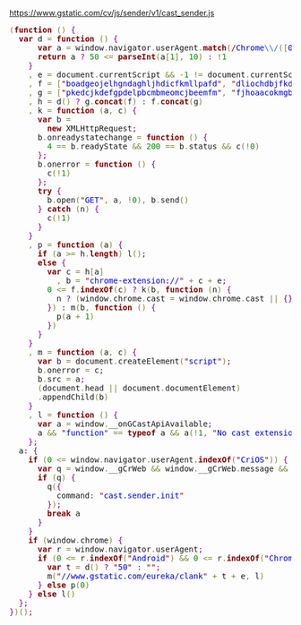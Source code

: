 https://www.gstatic.com/cv/js/sender/v1/cast_sender.js

<pre><span style='color:#808030; '>(</span><span style='color:#800000; font-weight:bold; '>function</span> <span style='color:#808030; '>(</span><span style='color:#808030; '>)</span> <span style='color:#800080; '>{</span>
  <span style='color:#800000; font-weight:bold; '>var</span> d <span style='color:#808030; '>=</span> <span style='color:#800000; font-weight:bold; '>function</span> <span style='color:#808030; '>(</span><span style='color:#808030; '>)</span> <span style='color:#800080; '>{</span>
      <span style='color:#800000; font-weight:bold; '>var</span> a <span style='color:#808030; '>=</span> window<span style='color:#808030; '>.</span>navigator<span style='color:#808030; '>.</span>userAgent<span style='color:#808030; '>.</span><span style='color:#800000; font-weight:bold; '>match</span><span style='color:#808030; '>(</span><span style='color:#800000; '>/</span><span style='color:#0000e6; '>Chrome</span><span style='color:#0f69ff; '>\\/</span><span style='color:#808030; '>(</span><span style='color:#808030; '>[</span><span style='color:#0000e6; '>0</span><span style='color:#808030; '>-</span><span style='color:#0000e6; '>9</span><span style='color:#808030; '>]</span><span style='color:#808030; '>+</span><span style='color:#808030; '>)</span><span style='color:#800000; '>/</span><span style='color:#808030; '>)</span><span style='color:#800080; '>;</span>
      <span style='color:#800000; font-weight:bold; '>return</span> a <span style='color:#800080; '>?</span> <span style='color:#008c00; '>50</span> <span style='color:#808030; '>&lt;=</span> <span style='color:#800000; font-weight:bold; '>parseInt</span><span style='color:#808030; '>(</span>a<span style='color:#808030; '>[</span><span style='color:#008c00; '>1</span><span style='color:#808030; '>]</span><span style='color:#808030; '>,</span> <span style='color:#008c00; '>10</span><span style='color:#808030; '>)</span> <span style='color:#800080; '>:</span> <span style='color:#808030; '>!</span><span style='color:#008c00; '>1</span>
    <span style='color:#800080; '>}</span>
    <span style='color:#808030; '>,</span> e <span style='color:#808030; '>=</span> document<span style='color:#808030; '>.</span>currentScript <span style='color:#808030; '>&amp;&amp;</span> <span style='color:#808030; '>-</span><span style='color:#008c00; '>1</span> <span style='color:#808030; '>!=</span> document<span style='color:#808030; '>.</span>currentScript<span style='color:#808030; '>.</span>src<span style='color:#808030; '>.</span><span style='color:#800000; font-weight:bold; '>indexOf</span><span style='color:#808030; '>(</span><span style='color:#800000; '>"</span><span style='color:#0000e6; '>?loadGamesSDK</span><span style='color:#800000; '>"</span><span style='color:#808030; '>)</span> <span style='color:#800080; '>?</span> <span style='color:#800000; '>"</span><span style='color:#0000e6; '>/cast_game_sender.js</span><span style='color:#800000; '>"</span> <span style='color:#800080; '>:</span> <span style='color:#800000; '>"</span><span style='color:#0000e6; '>/cast_sender.js</span><span style='color:#800000; '>"</span>
    <span style='color:#808030; '>,</span> f <span style='color:#808030; '>=</span> <span style='color:#808030; '>[</span><span style='color:#800000; '>"</span><span style='color:#0000e6; '>boadgeojelhgndaghljhdicfkmllpafd</span><span style='color:#800000; '>"</span><span style='color:#808030; '>,</span> <span style='color:#800000; '>"</span><span style='color:#0000e6; '>dliochdbjfkdbacpmhlcpmleaejidimm</span><span style='color:#800000; '>"</span><span style='color:#808030; '>,</span> <span style='color:#800000; '>"</span><span style='color:#0000e6; '>enhhojjnijigcajfphajepfemndkmdlo</span><span style='color:#800000; '>"</span><span style='color:#808030; '>,</span> <span style='color:#800000; '>"</span><span style='color:#0000e6; '>fmfcbgogabcbclcofgocippekhfcmgfj</span><span style='color:#800000; '>"</span><span style='color:#808030; '>]</span>
    <span style='color:#808030; '>,</span> g <span style='color:#808030; '>=</span> <span style='color:#808030; '>[</span><span style='color:#800000; '>"</span><span style='color:#0000e6; '>pkedcjkdefgpdelpbcmbmeomcjbeemfm</span><span style='color:#800000; '>"</span><span style='color:#808030; '>,</span> <span style='color:#800000; '>"</span><span style='color:#0000e6; '>fjhoaacokmgbjemoflkofnenfaiekifl</span><span style='color:#800000; '>"</span><span style='color:#808030; '>]</span>
    <span style='color:#808030; '>,</span> h <span style='color:#808030; '>=</span> d<span style='color:#808030; '>(</span><span style='color:#808030; '>)</span> <span style='color:#800080; '>?</span> g<span style='color:#808030; '>.</span><span style='color:#800000; font-weight:bold; '>concat</span><span style='color:#808030; '>(</span>f<span style='color:#808030; '>)</span> <span style='color:#800080; '>:</span> f<span style='color:#808030; '>.</span><span style='color:#800000; font-weight:bold; '>concat</span><span style='color:#808030; '>(</span>g<span style='color:#808030; '>)</span>
    <span style='color:#808030; '>,</span> k <span style='color:#808030; '>=</span> <span style='color:#800000; font-weight:bold; '>function</span> <span style='color:#808030; '>(</span>a<span style='color:#808030; '>,</span> c<span style='color:#808030; '>)</span> <span style='color:#800080; '>{</span>
      <span style='color:#800000; font-weight:bold; '>var</span> b <span style='color:#808030; '>=</span>
        <span style='color:#800000; font-weight:bold; '>new</span> XMLHttpRequest<span style='color:#800080; '>;</span>
      b<span style='color:#808030; '>.</span>onreadystatechange <span style='color:#808030; '>=</span> <span style='color:#800000; font-weight:bold; '>function</span> <span style='color:#808030; '>(</span><span style='color:#808030; '>)</span> <span style='color:#800080; '>{</span>
        <span style='color:#008c00; '>4</span> <span style='color:#808030; '>==</span> b<span style='color:#808030; '>.</span>readyState <span style='color:#808030; '>&amp;&amp;</span> <span style='color:#008c00; '>200</span> <span style='color:#808030; '>==</span> b<span style='color:#808030; '>.</span>status <span style='color:#808030; '>&amp;&amp;</span> c<span style='color:#808030; '>(</span><span style='color:#808030; '>!</span><span style='color:#008c00; '>0</span><span style='color:#808030; '>)</span>
      <span style='color:#800080; '>}</span><span style='color:#800080; '>;</span>
      b<span style='color:#808030; '>.</span>onerror <span style='color:#808030; '>=</span> <span style='color:#800000; font-weight:bold; '>function</span> <span style='color:#808030; '>(</span><span style='color:#808030; '>)</span> <span style='color:#800080; '>{</span>
        c<span style='color:#808030; '>(</span><span style='color:#808030; '>!</span><span style='color:#008c00; '>1</span><span style='color:#808030; '>)</span>
      <span style='color:#800080; '>}</span><span style='color:#800080; '>;</span>
      <span style='color:#800000; font-weight:bold; '>try</span> <span style='color:#800080; '>{</span>
        b<span style='color:#808030; '>.</span>open<span style='color:#808030; '>(</span><span style='color:#800000; '>"</span><span style='color:#0000e6; '>GET</span><span style='color:#800000; '>"</span><span style='color:#808030; '>,</span> a<span style='color:#808030; '>,</span> <span style='color:#808030; '>!</span><span style='color:#008c00; '>0</span><span style='color:#808030; '>)</span><span style='color:#808030; '>,</span> b<span style='color:#808030; '>.</span>send<span style='color:#808030; '>(</span><span style='color:#808030; '>)</span>
      <span style='color:#800080; '>}</span> <span style='color:#800000; font-weight:bold; '>catch</span> <span style='color:#808030; '>(</span>n<span style='color:#808030; '>)</span> <span style='color:#800080; '>{</span>
        c<span style='color:#808030; '>(</span><span style='color:#808030; '>!</span><span style='color:#008c00; '>1</span><span style='color:#808030; '>)</span>
      <span style='color:#800080; '>}</span>
    <span style='color:#800080; '>}</span>
    <span style='color:#808030; '>,</span> p <span style='color:#808030; '>=</span> <span style='color:#800000; font-weight:bold; '>function</span> <span style='color:#808030; '>(</span>a<span style='color:#808030; '>)</span> <span style='color:#800080; '>{</span>
      <span style='color:#800000; font-weight:bold; '>if</span> <span style='color:#808030; '>(</span>a <span style='color:#808030; '>>=</span> h<span style='color:#808030; '>.</span><span style='color:#800000; font-weight:bold; '>length</span><span style='color:#808030; '>)</span> l<span style='color:#808030; '>(</span><span style='color:#808030; '>)</span><span style='color:#800080; '>;</span>
      <span style='color:#800000; font-weight:bold; '>else</span> <span style='color:#800080; '>{</span>
        <span style='color:#800000; font-weight:bold; '>var</span> c <span style='color:#808030; '>=</span> h<span style='color:#808030; '>[</span>a<span style='color:#808030; '>]</span>
          <span style='color:#808030; '>,</span> b <span style='color:#808030; '>=</span> <span style='color:#800000; '>"</span><span style='color:#0000e6; '>chrome-extension://</span><span style='color:#800000; '>"</span> <span style='color:#808030; '>+</span> c <span style='color:#808030; '>+</span> e<span style='color:#800080; '>;</span>
        <span style='color:#008c00; '>0</span> <span style='color:#808030; '>&lt;=</span> f<span style='color:#808030; '>.</span><span style='color:#800000; font-weight:bold; '>indexOf</span><span style='color:#808030; '>(</span>c<span style='color:#808030; '>)</span> <span style='color:#800080; '>?</span> k<span style='color:#808030; '>(</span>b<span style='color:#808030; '>,</span> <span style='color:#800000; font-weight:bold; '>function</span> <span style='color:#808030; '>(</span>n<span style='color:#808030; '>)</span> <span style='color:#800080; '>{</span>
          n <span style='color:#800080; '>?</span> <span style='color:#808030; '>(</span>window<span style='color:#808030; '>.</span>chrome<span style='color:#808030; '>.</span>cast <span style='color:#808030; '>=</span> window<span style='color:#808030; '>.</span>chrome<span style='color:#808030; '>.</span>cast <span style='color:#808030; '>||</span> <span style='color:#800080; '>{</span><span style='color:#800080; '>}</span><span style='color:#808030; '>,</span> window<span style='color:#808030; '>.</span>chrome<span style='color:#808030; '>.</span>cast<span style='color:#808030; '>.</span>extensionId <span style='color:#808030; '>=</span> c<span style='color:#808030; '>,</span> m<span style='color:#808030; '>(</span>b<span style='color:#808030; '>,</span> l<span style='color:#808030; '>)</span><span style='color:#808030; '>)</span> <span style='color:#800080; '>:</span> p<span style='color:#808030; '>(</span>a <span style='color:#808030; '>+</span> <span style='color:#008c00; '>1</span><span style='color:#808030; '>)</span>
        <span style='color:#800080; '>}</span><span style='color:#808030; '>)</span> <span style='color:#800080; '>:</span> m<span style='color:#808030; '>(</span>b<span style='color:#808030; '>,</span> <span style='color:#800000; font-weight:bold; '>function</span> <span style='color:#808030; '>(</span><span style='color:#808030; '>)</span> <span style='color:#800080; '>{</span>
          p<span style='color:#808030; '>(</span>a <span style='color:#808030; '>+</span> <span style='color:#008c00; '>1</span><span style='color:#808030; '>)</span>
        <span style='color:#800080; '>}</span><span style='color:#808030; '>)</span>
      <span style='color:#800080; '>}</span>
    <span style='color:#800080; '>}</span>
    <span style='color:#808030; '>,</span> m <span style='color:#808030; '>=</span> <span style='color:#800000; font-weight:bold; '>function</span> <span style='color:#808030; '>(</span>a<span style='color:#808030; '>,</span> c<span style='color:#808030; '>)</span> <span style='color:#800080; '>{</span>
      <span style='color:#800000; font-weight:bold; '>var</span> b <span style='color:#808030; '>=</span> document<span style='color:#808030; '>.</span>createElement<span style='color:#808030; '>(</span><span style='color:#800000; '>"</span><span style='color:#0000e6; '>script</span><span style='color:#800000; '>"</span><span style='color:#808030; '>)</span><span style='color:#800080; '>;</span>
      b<span style='color:#808030; '>.</span>onerror <span style='color:#808030; '>=</span> c<span style='color:#800080; '>;</span>
      b<span style='color:#808030; '>.</span>src <span style='color:#808030; '>=</span> a<span style='color:#800080; '>;</span>
      <span style='color:#808030; '>(</span>document<span style='color:#808030; '>.</span>head <span style='color:#808030; '>||</span> document<span style='color:#808030; '>.</span>documentElement<span style='color:#808030; '>)</span>
      <span style='color:#808030; '>.</span>appendChild<span style='color:#808030; '>(</span>b<span style='color:#808030; '>)</span>
    <span style='color:#800080; '>}</span>
    <span style='color:#808030; '>,</span> l <span style='color:#808030; '>=</span> <span style='color:#800000; font-weight:bold; '>function</span> <span style='color:#808030; '>(</span><span style='color:#808030; '>)</span> <span style='color:#800080; '>{</span>
      <span style='color:#800000; font-weight:bold; '>var</span> a <span style='color:#808030; '>=</span> window<span style='color:#808030; '>.</span>__onGCastApiAvailable<span style='color:#800080; '>;</span>
      a <span style='color:#808030; '>&amp;&amp;</span> <span style='color:#800000; '>"</span><span style='color:#0000e6; '>function</span><span style='color:#800000; '>"</span> <span style='color:#808030; '>==</span> <span style='color:#800000; font-weight:bold; '>typeof</span> a <span style='color:#808030; '>&amp;&amp;</span> a<span style='color:#808030; '>(</span><span style='color:#808030; '>!</span><span style='color:#008c00; '>1</span><span style='color:#808030; '>,</span> <span style='color:#800000; '>"</span><span style='color:#0000e6; '>No cast extension found</span><span style='color:#800000; '>"</span><span style='color:#808030; '>)</span>
    <span style='color:#800080; '>}</span><span style='color:#800080; '>;</span>
  a<span style='color:#800080; '>:</span> <span style='color:#800080; '>{</span>
    <span style='color:#800000; font-weight:bold; '>if</span> <span style='color:#808030; '>(</span><span style='color:#008c00; '>0</span> <span style='color:#808030; '>&lt;=</span> window<span style='color:#808030; '>.</span>navigator<span style='color:#808030; '>.</span>userAgent<span style='color:#808030; '>.</span><span style='color:#800000; font-weight:bold; '>indexOf</span><span style='color:#808030; '>(</span><span style='color:#800000; '>"</span><span style='color:#0000e6; '>CriOS</span><span style='color:#800000; '>"</span><span style='color:#808030; '>)</span><span style='color:#808030; '>)</span> <span style='color:#800080; '>{</span>
      <span style='color:#800000; font-weight:bold; '>var</span> q <span style='color:#808030; '>=</span> window<span style='color:#808030; '>.</span>__gCrWeb <span style='color:#808030; '>&amp;&amp;</span> window<span style='color:#808030; '>.</span>__gCrWeb<span style='color:#808030; '>.</span>message <span style='color:#808030; '>&amp;&amp;</span> window<span style='color:#808030; '>.</span>__gCrWeb<span style='color:#808030; '>.</span>message<span style='color:#808030; '>.</span>invokeOnHost<span style='color:#800080; '>;</span>
      <span style='color:#800000; font-weight:bold; '>if</span> <span style='color:#808030; '>(</span>q<span style='color:#808030; '>)</span> <span style='color:#800080; '>{</span>
        q<span style='color:#808030; '>(</span><span style='color:#800080; '>{</span>
          command<span style='color:#800080; '>:</span> <span style='color:#800000; '>"</span><span style='color:#0000e6; '>cast.sender.init</span><span style='color:#800000; '>"</span>
        <span style='color:#800080; '>}</span><span style='color:#808030; '>)</span><span style='color:#800080; '>;</span>
        <span style='color:#800000; font-weight:bold; '>break</span> a
      <span style='color:#800080; '>}</span>
    <span style='color:#800080; '>}</span>
    <span style='color:#800000; font-weight:bold; '>if</span> <span style='color:#808030; '>(</span>window<span style='color:#808030; '>.</span>chrome<span style='color:#808030; '>)</span> <span style='color:#800080; '>{</span>
      <span style='color:#800000; font-weight:bold; '>var</span> r <span style='color:#808030; '>=</span> window<span style='color:#808030; '>.</span>navigator<span style='color:#808030; '>.</span>userAgent<span style='color:#800080; '>;</span>
      <span style='color:#800000; font-weight:bold; '>if</span> <span style='color:#808030; '>(</span><span style='color:#008c00; '>0</span> <span style='color:#808030; '>&lt;=</span> r<span style='color:#808030; '>.</span><span style='color:#800000; font-weight:bold; '>indexOf</span><span style='color:#808030; '>(</span><span style='color:#800000; '>"</span><span style='color:#0000e6; '>Android</span><span style='color:#800000; '>"</span><span style='color:#808030; '>)</span> <span style='color:#808030; '>&amp;&amp;</span> <span style='color:#008c00; '>0</span> <span style='color:#808030; '>&lt;=</span> r<span style='color:#808030; '>.</span><span style='color:#800000; font-weight:bold; '>indexOf</span><span style='color:#808030; '>(</span><span style='color:#800000; '>"</span><span style='color:#0000e6; '>Chrome/</span><span style='color:#800000; '>"</span><span style='color:#808030; '>)</span> <span style='color:#808030; '>&amp;&amp;</span> window<span style='color:#808030; '>.</span>navigator<span style='color:#808030; '>.</span>presentation<span style='color:#808030; '>)</span> <span style='color:#800080; '>{</span>
        <span style='color:#800000; font-weight:bold; '>var</span> t <span style='color:#808030; '>=</span> d<span style='color:#808030; '>(</span><span style='color:#808030; '>)</span> <span style='color:#800080; '>?</span> <span style='color:#800000; '>"</span><span style='color:#0000e6; '>50</span><span style='color:#800000; '>"</span> <span style='color:#800080; '>:</span> <span style='color:#800000; '>"</span><span style='color:#800000; '>"</span><span style='color:#800080; '>;</span>
        m<span style='color:#808030; '>(</span><span style='color:#800000; '>"</span><span style='color:#0000e6; '>//www.gstatic.com/eureka/clank</span><span style='color:#800000; '>"</span> <span style='color:#808030; '>+</span> t <span style='color:#808030; '>+</span> e<span style='color:#808030; '>,</span> l<span style='color:#808030; '>)</span>
      <span style='color:#800080; '>}</span> <span style='color:#800000; font-weight:bold; '>else</span> p<span style='color:#808030; '>(</span><span style='color:#008c00; '>0</span><span style='color:#808030; '>)</span>
    <span style='color:#800080; '>}</span> <span style='color:#800000; font-weight:bold; '>else</span> l<span style='color:#808030; '>(</span><span style='color:#808030; '>)</span>
  <span style='color:#800080; '>}</span><span style='color:#800080; '>;</span>
<span style='color:#800080; '>}</span><span style='color:#808030; '>)</span><span style='color:#808030; '>(</span><span style='color:#808030; '>)</span><span style='color:#800080; '>;</span>
</pre>